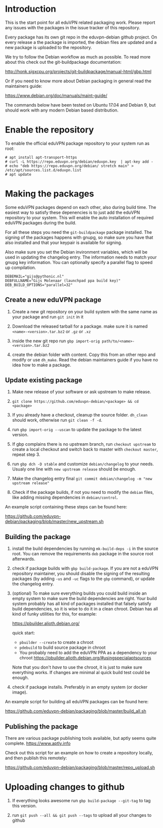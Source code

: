 Introduction
============

This is the start point for all eduVPN related packaging work. Please report any issues with
the packages in the issue tracker of this repository.

Every package has its own git repo in the eduvpn-debian github project. On every release
a the package is imported, the debian files are updated and a new package is uploaded to the repository.

We try to follow the Debian workflow as much as possible. To read more about this check out the
git-buildpackage documentation:

http://honk.sigxcpu.org/projects/git-buildpackage/manual-html/gbp.html

Or if you need to know more about Debian packaging in general read the maintainers guide:

https://www.debian.org/doc/manuals/maint-guide/

The commands below have been tested on Ubuntu 17.04 and Debian 9, but should work with any
modern Debian based distribution.

Enable the repository
=====================

To enable the official eduVPN package repository to your system run as root:

```
# apt install apt-transport-https
# curl -L https://repo.eduvpn.org/debian/eduvpn.key  | apt-key add -
# echo "deb https://repo.eduvpn.org/debian/ stretch main" > /etc/apt/sources.list.d/eduvpn.list
# apt update
```

Making the packages
===================

Some eduVPN packages depend on each other, also during build time. The easiest
way to satisfy these depenencies is to just add the eduVPN repository to your system.
This will enable the auto installation of required eduVPN packages during the build.

For all these steps you need the `git-buildpackage` package installed. The signing
of the packages happens with gnupg, so make sure you have that also installed
and that your keypair is available for signing.

Also make sure you set the Debian invironment variables, which will be used
in updating the changelog entry. The information needs to match your gnupg
key information. You can optionally specify a parallel flag to speed up
compilation.

```
DEBEMAIL="gijs@pythonic.nl"
DEBFULLNAME="Gijs Molenaar (launchpad ppa build key)"
DEB_BUILD_OPTIONS="parallel=32"
```

Create a new eduVPN package
---------------------------

1. Create a new git repository on your build system with the same
   name as your package and run `git init` in it

2. Download the released tarball for a package. make sure it is
   named `<name>-<version>.tar.bz2` or `.gz` or `.xz`

3. inside the new git repo run `gbp import-orig path/to/<name>-<version>.tar.bz2`

4. create the debian folder with content. Copy this from an other
   repo and modify or use `dh_make`. Read the debian maintainers guide if you
   have no idea how to make a package.


Update existing package
-----------------------

1. Make new release of your software or ask upstream to make release. 

2. `git clone https://github.com/eduvpn-debian/<package> && cd <package>`

3. If you already have a checkout, cleanup the source folder. `dh_clean` should
   work, otherwise run `git clean -f -d`.

4. run `gbp import-orig --uscan` to update the package to the latest version.

5. If gbp complains there is no upstream branch, run `checkout upstream` to create
   a local checkout and switch back to master with `checkout master`, repeat step 3.

6. run `gbp dch -D stable` and customize `debian/changelog` to your needs. Usualy one
   line with `new upstream release` should be enough. 
   
7. Make the changelog entry final `git commit debian/changelog -m "new upstream release"`

8. Check if the package builds, if not you need to modify the `debian` files, like adding
   missing dependencies in `debian/control`.
   
An example script containing these steps can be found here:

https://github.com/eduvpn-debian/packaging/blob/master/new_upstream.sh


Building the package
--------------------

1. install the build dependencies by running `mk-build-deps -i` in the source root.
   You can remove the requirements `deb` package in the source root afterwards.

2. check if package builds with `gbp build-package`. If you are not a eduVPN
   repository maintainer, you should disable the signing of the resulting packages
   (by adding `-us` and `-uc` flags to the `gbp` command), or update the changelog
   entry.

3. (optional) To make sure everything builds you could build inside an
   empty system to make sure the build dependencies are right. Your build
   system probably has all kind of packages installed that falsely satisfy build
   dependencies, so it is wise to do it in a clean chroot. Debian has all kind of
   funky utilities for this, for example:

   https://pbuilder.alioth.debian.org/

   quick start:

    * `pbuilder --create` to create a chroot
    * `pdebuild` to build source package in chroot
    * You probably need to add the eduVPN PPA as a dependency to your chroot
      https://pbuilder.alioth.debian.org/#usingspecialaptsources

    Note that you don't *have* to use the chroot, it is just to make sure
    everything works. If changes are minimal al quick build test could be
    enough.

4. check if package installs. Preferably in an empty system (or docker image).

An example script for building all eduVPN packages can be found here:

https://github.com/eduvpn-debian/packaging/blob/master/build_all.sh

Publishing the package
----------------------

There are various package publishing tools available, but aptly seems quite
complete. https://www.aptly.info

Check out this script for an example on how to create a repository locally,
and then publish this remotely:

https://github.com/eduvpn-debian/packaging/blob/master/repo_upload.sh


Uploading changes to github
===========================

1. If everything looks awesome run `gbp build-package --git-tag` to
   tag this version.

2. run `git push --all && git push --tags` to upload all your changes to github

